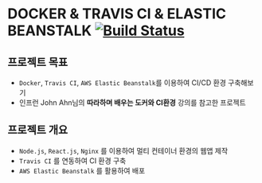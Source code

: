 # DOCKER & TRAVIS CI & ELASTIC BEANSTALK [![Build Status](https://travis-ci.org/yeo311/docker-travisci-elasticbeanstalk.svg?branch=master)](https://travis-ci.org/yeo311/docker-travisci-elasticbeanstalk)
## 프로젝트 목표
- `Docker`, `Travis CI`, `AWS Elastic Beanstalk`를 이용하여 CI/CD 환경 구축해보기
- 인프런 John Ahn님의 **따라하며 배우는 도커와 CI환경** 강의를 참고한 프로젝트

## 프로젝트 개요
- `Node.js`, `React.js`, `Nginx` 를 이용하여 멀티 컨테이너 환경의 웹앱 제작
- `Travis CI` 를 연동하여 CI 환경 구축
- `AWS Elastic Beanstalk` 를 활용하여 배포